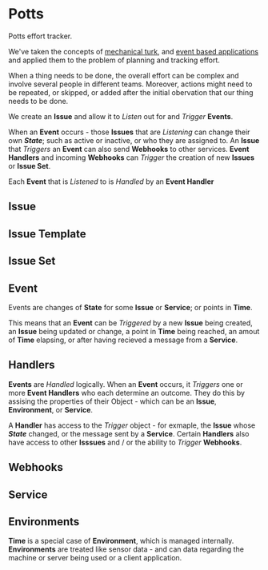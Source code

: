 # Potts

Potts effort tracker.

We've taken the concepts of [mechanical turk](https://en.wikipedia.orgwiki/Amazon_Mechanical_Turk), and [event based applications](https://en.wikipedia.org/wiki/Event-driven_programming) and applied them to the problem of planning and tracking effort.

When a thing needs to be done, the overall effort can be complex and involve several people in different teams. Moreover, actions might need to be repeated, or skipped, or added after the initial obervation that our thing needs to be done.

We create an **Issue** and allow it to *Listen* out for and *Trigger* **Events**.

When an **Event** occurs - those **Issues** that are *Listening* can change their own ***State***; such as active or inactive, or who they are assigned to. An **Issue** that *Triggers* an **Event** can also send **Webhooks** to other services. **Event Handlers** and incoming **Webhooks** can *Trigger* the creation of new **Issues** or **Issue Set**.

Each **Event** that is *Listened* to is *Handled* by an **Event Handler**

## Issue

## Issue Template

## Issue Set

## Event

Events are changes of **State** for some **Issue** or **Service**; or points in **Time**.

This means that an **Event** can be *Triggered* by a new **Issue** being created, an **Issue** being updated or change, a point in **Time** being reached, an amout of **Time** elapsing, or after having recieved a message from a **Service**.

## Handlers

**Events** are *Handled* logically. When an **Event** occurs, it *Triggers* one or more **Event Handlers** who each determine an outcome. They do this by assising the properties of their Object - which can be an **Issue**, **Environment**, or **Service**.

A **Handler** has access to the *Trigger* object - for exmaple, the **Issue** whose ***State*** changed, or the message sent by a **Service**. Certain **Handlers** also have access to other **Isssues** and / or the ability to *Trigger* **Webhooks**.

## Webhooks

## Service

## Environments

**Time** is a special case of **Environment**, which is managed internally. **Environments** are treated like sensor data - and can data regarding the machine or server being used or a client application.
